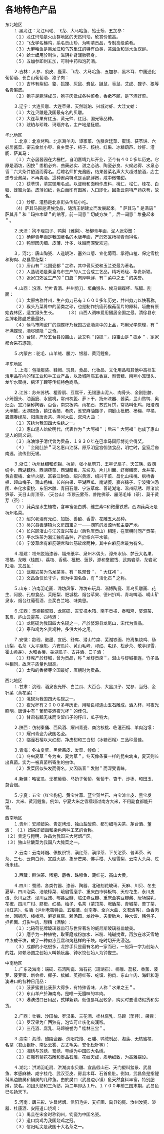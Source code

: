 # 各地特色产品  
  
东北地区  
&emsp;&emsp;１.黑龙江：龙江玛瑙、飞龙、大马哈鱼、蛤士蟆、五加参：  
&emsp;&emsp;（１）龙江玛瑙是火山群地区的天然玛瑙，欣赏价值高。  
&emsp;&emsp;（２）飞龙学名榛鸡，系名贵山珍，为明清贡品，专制高级菜肴。  
&emsp;&emsp;（３）大麻哈鱼是黑龙江和乌苏里江的特有鱼类，兼海鱼和淡水鱼双鲜。  
&emsp;&emsp;（４）蛤士蟆用於制油，滋阴补肾润肺强身。  
&emsp;&emsp;（５）五加参即刺五加，可制中药和泡药酒。  

&emsp;&emsp;２.吉林：人参、裘皮、鹿茸、飞龙、大马哈鱼、五加参、黑木耳、中国通化葡萄酒、长白山葡萄酒、狍子肉：  
&emsp;&emsp;（１）吉林有紫貂、貉、狐狸、灰鼠、麝鼠、鼬鼠、香鼠、艾虎、狸子、狼等名贵裘皮。  
&emsp;&emsp;（２）狍子是鹿族成员，狍子肉做成各种菜肴，香嫩不腻，是下酒好菜。  
 
&emsp;&emsp;３.辽宁：大连贝雕、大连苹果、天然琥珀、兴城对虾、大洼文蛤：  
&emsp;&emsp;（１）大连贝雕是我国最有名的贝雕。  
&emsp;&emsp;（２）大连苹果有红玉、黄元帅、红冠、国光等品种。  
&emsp;&emsp;（３）琥珀与珍珠、玛瑙齐名，主产地是抚顺。  
  
华北地区  
&emsp;&emsp;１.北京：北京烤鸭、北京涮羊肉、谭家菜、仿膳宫廷菜、蜜饯、茯苓饼、六必居酱菜、密云金丝小枣、良乡栗子、柿子、核桃、红果、冰糖葫芦、炒肝、灌肠、萨其马：  
&emsp;&emsp;（１）六必居酱园在大栅栏，自明嘉靖九年开业，至今有４００多年历史。它原是酒坊，因按＂黍稻必齐、曲蘖必实、湛之必洁、陶瓷必良、火候必得、水泉必香＂六大条件酿酒而得名。后聘名师扩充酱园，结果酱菜名声大大超过酿酒，店主遂专营酱菜，不再卖酒。這种酱菜特点是香脆鲜嫩，咸中微带甜。  
&emsp;&emsp;（２）茯苓饼，清宫御用名点。以淀粉和面粉作皮料，桃仁、松仁、桂花、白糖、蜂蜜为馅。皮薄如纸，色白而印有图案，入口即化。因象云南特产药茯苓，故名。  
&emsp;&emsp;（３）炒肝、灌肠是北京街头传统小吃。  
&emsp;&emsp;（4）萨其马原是满族食品，随清王朝建立而发展起來。＂萨其马＂是满语＂萨其非＂和＂玛拉木壁＂的缩写，前一词意＂切成方块＂，后一词意＂堆叠起來＂。  

&emsp;&emsp;２.天津：狗不理包子、鸭梨（雅梨）、杨柳青年画、泥人张彩塑：  
&emsp;&emsp;（１）杨柳青年画是我国著名的木版年画，产於郊区杨柳青而得名。  
&emsp;&emsp;（２）鸭梨因肉细、皮薄、汁多、味甜而深受欢迎。  

&emsp;&emsp;３，河北：唐山陶瓷、人造琥珀、塞外口蘑、宣化葡萄、承德山楂、保定雪桃和狗肉、赵县雪花梨：  
&emsp;&emsp;（１）唐山有＂北国瓷都＂之称，其中骨灰瓷和玉兰瓷最为著名。  
&emsp;&emsp;（２）人造琥珀是秦皇岛市生产的人工合成工艺品，精巧玲珑、华贵新颖。  
&emsp;&emsp;（３）张家口郊区生产的＂口蘑＂肉厚味鲜，有＂菜中之王＂的美誉。  

&emsp;&emsp;４.山西：汾酒、竹叶青酒、并州剪刀、垣曲猴头、候马蝴蝶杯、陈醋、削面：  
&emsp;&emsp;（１）太原古称并州，生产剪刀已有１６００多年历史，并州剪刀以快著称。  
&emsp;&emsp;（２）猴头乃菜肴中的菌类之珍，也是制作抗癌药猴菇菌片的原料。垣曲有原始森林区，适宜猴头生长。
&emsp;&emsp;（３）山西人调味爱用醋居全国之最。清徐县东湖牌老陈醋质量最好。  
&emsp;&emsp;（４）候马市陶瓷厂的蝴蝶杯乃我国古瓷酒具中的上品，巧用光学原理，有＂杯满蝶现，酒尽蝶隐＂之奇。  
&emsp;&emsp;（５）台砚，产於五台县段亩山，故又称＂段砚＂。段亩山是＂砚乡＂，家家都会采石琢砚。  
  
&emsp;&emsp;５.内蒙古：驼毛、山羊绒、腰刀、银器、黄河鲤鱼。  
  
华东地区  
&emsp;&emsp;１.上海：包括服装、鞋帽、玩具、食品、化妆品、文化用品和其他中高档生活用品在内的轻工业和手工业产品，以及城隍庙五香豆、梨膏糖、南翔小笼馒头、龙华水蜜桃、枫泾丁蹄等传统特色商品。  

&emsp;&emsp;２.江苏：苏州苏绣、檀香扇、豆腐干，无锡惠山泥人、肉骨头、金刚肚脐、小笼馒头、油面筋、水蜜桃，常州梳篦、萝卜干，扬州漆器、酱菜，昆山熬鸭、奥灶面，宜兴紫砂陶器，百合，南京板鸭、雨花石，苏式月饼，常熟叫化鸡，阳澄湖大闸蟹，太湖银鱼，镇江香醋、肴肉，淮安麻油馓子，洞庭山枇杷、杨梅、早橘、碧螺春绿茶、阳羡唐贡茶、洋河大曲、双沟大曲  ：  
&emsp;&emsp;（１）苏绣为我国四大名绣之一。  
&emsp;&emsp;（２）惠山泥人始於明代，代表作为＂大阿福＂；后來＂大阿福＂也成了惠山泥人的同义词。  
&emsp;&emsp;（３）麻油馓子清代曾为贡品，１９３０年在巴拿马国际博览会得奖。  
&emsp;&emsp;（４）＂金刚肚脐＂现名惠山油酥，原系明皇宫御膳食品，明亡时，皇室后裔南逃，流传到无锡。  

&emsp;&emsp;３.浙江：杭州丝绸和织锦、杭菊、张小泉剪刀、王星记扇子、天竺筷、西湖绸伞、西湖藕粉、西湖莼菜、西湖醋鱼、东坡肉、片儿川面、虾爆鳝面、龙井茶、黄岩蜜橘、金华火腿、富春江鲥鱼、绍兴黄酒、绍兴干菜、昌化山核桃、枫桥香榧、超山梅子、萧山杨梅、长兴白果、平湖西瓜、南湖菱、嘉兴粽子、宁波猪油汤团、奉化水蜜桃、东阳木雕、青田石雕、宁波草席、善琏湖笔、温州瓯绣、顾渚紫笋茶、天目山青顶茶、（天台山）华顶云雾茶、普陀佛茶、雁荡毛峰（茶）、莫干黄芽（茶）：  
&emsp;&emsp;（１）莼菜是水生植物，含丰富蛋白质、维生素C和微量铁质，西湖莼菜汤是杭州名菜。  
&emsp;&emsp;（２）绍兴老酒有元红、加饭、善酿、香雪、花雕五大品种。  
&emsp;&emsp;（３）吴兴县善琏镇为文房四宝之一——湖笔的发源地和主要产地。  
&emsp;&emsp;（４）长兴顾渚山与江苏宜兴茶山（后称唐贡山）相连，在唐朝时同产贡茶。  
&emsp;&emsp;（５）平水珠茶为浙江独有品种，产於绍兴平水镇。  
&emsp;&emsp;（６）宁波草席有麻筋硬席和纱筋软席两种。其中白麻筋席最为有名。  

&emsp;&emsp;４.福建：福州脱胎漆器、福州纸伞、泉州木偶头、漳州水仙、梦云大名果、福橘、龙眼（桂圆）、荔枝、香蕉、枇杷、菠萝，源和堂蜜饯、武夷岩茶、龙岩沉缸酒、文昌鱼：  
&emsp;&emsp;（１）武夷岩茶为乌龙茶类。有＂铁观音＂、＂大红袍＂。  
&emsp;&emsp;（２）文昌鱼仅长寸许，但为中国名鱼，有＂活化石＂之称。  

&emsp;&emsp;５.山东：济南羽毛画、潍坊风筝、潍坊布玩具、淄博陶瓷、青岛贝雕画、花生、阿胶、孔府食品、莱阳梨、肥城桃、烟台苹果、德州扒鸡、青岛啤酒、崂山矿泉水、烟台红葡萄酒、金奖白兰地、味美思。  

&emsp;&emsp;６.江西：景德镇瓷器、龙尾砚、吉安樟木箱、南丰贡橘、泰和鸡、婺源茶、茗眉、庐山云雾茶、四特酒：  
&emsp;&emsp;（１）龙尾砚为我国四大名砚之一，产於婺源县龙尾山，宋代为贡品。  
&emsp;&emsp;（２）泰和鸡为名贵鸡种，多供大补之用。  

&emsp;&emsp;７.安徽：歙砚、徽墨、宣纸、舒席、潜山竹席、芜湖铁画、符离集烧鸡、砀山梨、名茶（太平猴魁、六安瓜片、黄山毛峰、祁红、屯绿、松萝茶、敬亭绿雪、霍山黄芽）、太和香椿、芜湖瓜子、古井酒、口子酒：  
&emsp;&emsp;（１）舒席产於舒城，曾为贡品，称＂龙舒贡席＂。潜山与舒城相连，竹子品种相同，故席子质量也很高。  
&emsp;&emsp;（２）太和的香椿芽全国最好，唐朝时为贡品。  
  
西北地区  
&emsp;&emsp;１.甘肃：洮砚、酒泉夜光杯、白兰瓜、大百合、大黑瓜子、党参、当归、金针菜（黄花菜）：  
&emsp;&emsp;（１）洮砚为我国四大名砚之一。  
&emsp;&emsp;（２）夜光杯有２０００多年历史，用精良祁连山玉石雕成，酒入杯，可夜光照明。唐诗中有＂葡萄美酒夜光杯＂的佳句。  
&emsp;&emsp;（３）甘肃有瓤无味而专留爪子的籽爪，瓜子特大。  

&emsp;&emsp;２.陕西：仿制秦俑、西风酒、耀州青瓷、商洛核桃、临潼石榴、羊肉泡馍：  
&emsp;&emsp;（１）耀州青瓷为我国名瓷。  
&emsp;&emsp;（２）临潼石榴以大红甜、净皮甜和三白甜（冰糖石榴）三品种最佳。  
  
&emsp;&emsp;３.青海：冬虫夏草、黑紫羔皮、发菜、鳇鱼：  
&emsp;&emsp;（１）冬虫夏草＂冬为虫、夏为草＂。冬天像条蚕一样的昆虫幼虫，夏天则长出真菌。实为一被真菌所寄生的虫体。  
&emsp;&emsp;（２）发菜因似头发而得名，又因谐音＂发财＂而深受青睐。  

&emsp;&emsp;４.新疆：哈密瓜、无核葡萄、马奶子葡萄、葡萄干、杏干、沙枣、和田玉、莫合烟。  
 
&emsp;&emsp;５.宁夏：五宝（红宝枸杞、黄宝甘草、蓝宝贺兰石、白宝滩羊皮、黑宝发菜）、大米、黄河鲤鱼。例如，宁夏大米之香糯超过南方大米，不用副食都能开胃。  
  
西南地区  
&emsp;&emsp;１.贵州：安顺蜡染、贵定烤烟、独山盐酸菜、都匀细毛尖茶、茅台酒、董酒： 
（１）蜡染即蜡画和染色两种工艺的合称。  
（２）贵定与昆明、许昌为我国三大烤烟产区。  
（３）独山盐酸菜为我国八大腌菜之一。  

&emsp;&emsp;２.云南：云南烤烟、傣族织锦、滇红茶、滇绿茶、下关沱茶、普洱茶、砖茶、三七、云南白药、宣威火腿、象牙芒果、佛手柑、大理雪梨、云南大头菜、过桥米线。  

&emsp;&emsp;３.西藏：酥油茶、糌粑、麝香、珠穆鱼、藏红花、高山大黄。  

&emsp;&emsp;４.四川：蜀绣、各类竹器、漆器、陶器、北碚刻花玻璃、天麻、川贝、冬虫夏草、四川泡菜、涪陵榨菜、峨眉雪磨芋、重庆白市驿板鸭、天府花生、永川皮蛋、永川豆豉、潼川豆豉、郫县豆瓣、临江寺豆瓣、重庆金钩豆瓣酱、唐场腐乳、花椒、四川广柑、脐橙、红橘、柚子、名茶（蒙顶茶、峨盾茶、青城茶、苦丁茶、川红茶）、名酒（泸州老窖特曲、五粮液、剑南春、全兴大曲、文君酒等）、鱼香肉丝、回锅肉、棒棒鸡、麻婆豆腐、赖汤圆、龙抄手、夫妻肺片、钟水饺、韩包子、担担面、灯影牛肉、醪糟（酒酿）：  
&emsp;&emsp;（１）北碚荷花牌玻璃器皿可与世界著名的威尼斯玻璃器皿媲美。  
&emsp;&emsp;（２）磨芋为一种植物，取茎磨成粉加水、米粉、纯碱搅煮，再放在冰天雪地中冻成干块，成了一种似冻豆腐和烤麸样的干块。吃时切开先浸泡。  
&emsp;&emsp;（３）成都的小吃很多，龙抄手只是最有名的一家而已，一般第一字为创始人的姓，如赖汤圆之创始人叫赖阮鑫、钟水饺创始人为钟燮生。  
  
中南地区  
&emsp;&emsp;１.广东及海南：端砚、石湾陶瓷、海石花（珊瑚石）、椰雕、荔枝、香蕉、菠萝、菠萝蜜、新会橙、椰子、槟榔、英德红茶、蛇馔、狗肉、东山羊肉、海鲜和港澳进口的各种日用品：  
&emsp;&emsp;（１）菠萝蜜要比菠萝大得多，有特殊香味，人称＂水果之王＂。  
&emsp;&emsp;（２）东山羊产於海南岛，是唯一无膻味的羊肉。  
&emsp;&emsp;（３）港澳进口日用品，式样新颖，低值易耗品较多，购买时要谨防假货和劣货。  

&emsp;&emsp;２.广西：壮锦、沙田柚、罗汉果、三花酒、桂林腐乳、马蹄（荸荠）、果狸：  
&emsp;&emsp;（１）罗汉果为广西独有，泡饮可止咳化痰润喉。  
&emsp;&emsp;（２）三花酒、腐乳、马蹄被誉为＂桂林三宝＂。  

&emsp;&emsp;３.湖南：湘绣、醴陵瓷器、浏阳花炮、石雕、鸭绒制品、湘莲、无核蜜橘、名茶（君山银针、南岳云雾、古丈毛尖、安化松针等）：  
&emsp;&emsp;（１）湘绣与苏绣、蜀绣、粤绣为中国四大名绣。  
&emsp;&emsp;（２）石雕有菊花石雕和墨晶石雕，花纹天成，质地细致，为高雅摆设。  

&emsp;&emsp;４.湖北：洪湖羽毛扇、洪湖淡水贝雕、宜昌假山石、天门塑料盆景、武昌鱼、孝感麻糖、咸宁桂花、武汉豆皮、房县木耳、石首鱼肚。例如，武昌鱼是指鲤科黑边鲂属和鳊属的几种鱼。由於樊口（武昌边小镇）鱼天然食料丰富，特别肥嫩，故名。如团头鲂和三角鲂，第二年即达１斤。１７００年前三国末期，武昌鱼已名扬天下。 
  
&emsp;&emsp;５.河南：唐三彩、许昌烤烟、信阳毛尖、麦杆画、禹县钧瓷、汝州汝瓷、漆器、杜康酒、安阳道口烧鸡：  
&emsp;&emsp;（１）禹县在宋金时称钧州，钧瓷为中国名瓷。  
&emsp;&emsp;（２）道口烧鸡为我国烧鸡之冠。  
&emsp;&emsp;（３）信阳毛尖是我国十大名茶之一。  
